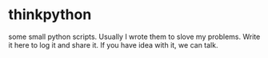 # thinkpython

some small python scripts.
Usually I wrote them to slove my problems. Write it here to log it and share it.
If you have idea with it, we can talk.

